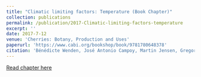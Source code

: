 ```yaml
---
title: "Climatic limiting factors: Temperature (Book Chapter)"
collection: publications
permalink: /publication/2017-Climatic-limiting-factors-temperature
excerpt: ''
date: 2017-7-12
venue: 'Cherries: Botany, Production and Uses'
paperurl: 'https://www.cabi.org/bookshop/book/9781780648378'
citation: 'Bénédicte Wenden, José Antonio Campoy, Martin Jensen, Gregorio López-Ortega (2017), "Climatic limiting factors: Temperature", in Jose Quero-Garcia, Amy Iezzoni, Joanna Pulawska, Gregory A Lang (ed.), <i>Cherries: Botany, Production and Uses</i>, CABI Publishing, Pages 166-188'
---
```


[Read chapter here](https://books.google.fr/books?id=5xsxDwAAQBAJ&lpg=PA166&ots=CDTyyxKK_4&dq=info%3AzmQRj2mk24EJ%3Ascholar.google.com&lr&pg=PA166#v=onepage&q&f=false)
